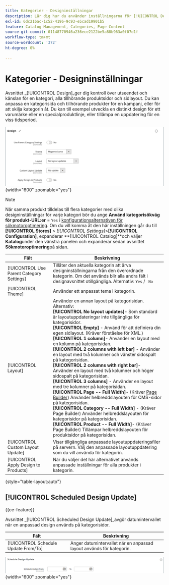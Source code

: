 ```yaml
---
title: Kategorier - Designinställningar
description: Lär dig hur du använder inställningarna för [!UICONTROL Design] för att definiera utseendet och känslan för en kategori, alla tillhörande produktsidor och sidlayout.
exl-id: 6dc216ac-1c52-4196-9c93-e5cad19901b5
feature: Catalog Management, Categories, Page Content
source-git-commit: 01148770946a236ece2122be5a88b963a0f07d1f
workflow-type: tm+mt
source-wordcount: '372'
ht-degree: 0%

---
```


# Kategorier - Designinställningar

Avsnittet _[!UICONTROL Design]_ger dig kontroll över utseendet och känslan för en kategori, alla tillhörande produktsidor och sidlayout. Du kan anpassa en kategorisida och tillhörande produkter för en kampanj, eller för att skilja kategorin åt. Du kan till exempel utveckla en distinkt design för ett varumärke eller en specialproduktlinje, eller tillämpa en uppdatering för en viss tidsperiod.

![Designinställningar för en kategori](./assets/category-design.png){width="600" zoomable="yes"}

>[!NOTE]
>
>När samma produkt tilldelas till flera kategorier med olika designinställningar för varje kategori bör du ange **Använd kategorisökväg för produkt-URL:er** = `Yes` i [konfigurationsalternativen för sökmotoroptimering](../configuration-reference/catalog/catalog.md#search-engine-optimization). Om du vill komma åt den här inställningen går du till **[!UICONTROL Stores]** > _[!UICONTROL Settings]_>**[!UICONTROL Configuration]**, expanderar **[!UICONTROL Catalog]**och väljer **Katalog**under den vänstra panelen och expanderar sedan avsnittet **Sökmotoroptimering**på sidan.

| Fält | Beskrivning |
|--- |--- |
| [!UICONTROL Use Parent Category Settings] | Tillåter den aktuella kategorin att ärva designinställningarna från den överordnade kategorin. Om det används blir alla andra fält i designavsnittet otillgängliga. Alternativ: `Yes` / ` No` |
| [!UICONTROL Theme] | Använder ett anpassat tema i kategorin. |
| [!UICONTROL Layout] | Använder en annan layout på kategorisidan. Alternativ: <br/>**[!UICONTROL No layout updates]**- Som standard är layoutuppdateringar inte tillgängliga för kategorisidor.<br/>**[!UICONTROL Empty]** - Använd för att definiera din egen sidlayout. (Kräver förståelse för XML.) <br/>**[!UICONTROL 1 column]**- Använder en layout med en kolumn på kategorisidan.<br/>**[!UICONTROL 2 columns with left bar]** - Använder en layout med två kolumner och vänster sidospalt på kategorisidan. <br/>**[!UICONTROL 2 columns with right bar]**- Använder en layout med två kolumner och höger sidospalt på kategorisidan.<br/>**[!UICONTROL 3 columns]** - Använder en layout med tre kolumner på kategorisidan.<br/>**[!UICONTROL Page -- Full Width]**- (Kräver [Page Builder](../page-builder/introduction.md)) Använder helbreddslayouten för CMS-sidor på kategorisidan.<br/>**[!UICONTROL Category -- Full Width]** - (Kräver Page Builder) Använder helbreddslayouten för kategorisidor på kategorisidan. <br/>**[!UICONTROL Product -- Full Width]**- (Kräver Page Builder) Tillämpar helbreddslayouten för produktsidor på kategorisidan. |
| [!UICONTROL Custom Layout Update] | Visar tillgängliga anpassade layoutuppdateringsfiler på servern. Välj den anpassade layoutuppdatering som du vill använda för kategorin. |
| [!UICONTROL Apply Design to Products] | När du väljer det här alternativet används anpassade inställningar för alla produkter i kategorin. |

{style="table-layout:auto"}

## [!UICONTROL Scheduled Design Update]

{{ce-feature}}

Avsnittet _[!UICONTROL Scheduled Design Update]_avgör datumintervallet när en anpassad design används på kategorisidor.

| Fält | Beskrivning |
|--- |--- |
| [!UICONTROL Schedule Update From/To] | Anger datumintervallet när en anpassad layout används för kategorin. |

![Schemalagd designuppdatering](./assets/category-scheduled-design-update.png){width="600" zoomable="yes"}
